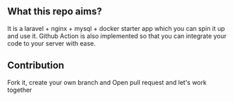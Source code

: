 ## What this repo aims?

It is a laravel + nginx + mysql + docker starter app which you can spin it up and use it.
Github Action is also implemented so that you can integrate your code to your server with ease.

## Contribution
Fork it, create your own branch and 
Open pull request and let's work together
